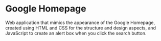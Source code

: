 # Google Homepage
Web application that mimics the appearance of the Google Homepage, created using HTML and CSS for the structure and design aspects, and JavaScript to create an alert box when you click the search button.
